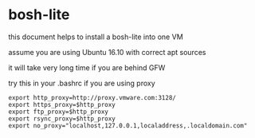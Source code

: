 # bosh-lite

this document helps to install a bosh-lite into one VM

assume you are using Ubuntu 16.10 with correct apt sources

it will take very long time if you are behind GFW

try this in your .bashrc if you are using proxy

    export http_proxy=http://proxy.vmware.com:3128/
    export https_proxy=$http_proxy
    export ftp_proxy=$http_proxy
    export rsync_proxy=$http_proxy
    export no_proxy="localhost,127.0.0.1,localaddress,.localdomain.com"


